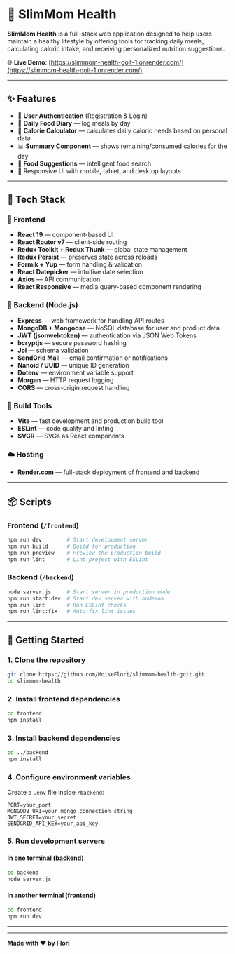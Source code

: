 # 🥗 SlimMom Health

**SlimMom Health** is a full-stack web application designed to help users maintain a healthy lifestyle by offering tools for tracking daily meals, calculating caloric intake, and receiving personalized nutrition suggestions.

🌐 **Live Demo**: [https://slimmom-health-goit-1.onrender.com/](https://slimmom-health-goit-1.onrender.com/)

---

## ✨ Features

- 🔐 **User Authentication** (Registration & Login)
- 📅 **Daily Food Diary** — log meals by day
- 🔢 **Calorie Calculator** — calculates daily caloric needs based on personal data
- 📊 **Summary Component** — shows remaining/consumed calories for the day
- 🍏 **Food Suggestions** — intelligent food search
- 🧭 Responsive UI with mobile, tablet, and desktop layouts

---

## 🧰 Tech Stack

### 🔹 Frontend

- **React 19** — component-based UI
- **React Router v7** — client-side routing
- **Redux Toolkit + Redux Thunk** — global state management
- **Redux Persist** — preserves state across reloads
- **Formik + Yup** — form handling & validation
- **React Datepicker** — intuitive date selection
- **Axios** — API communication
- **React Responsive** — media query-based component rendering

### 🔹 Backend (Node.js)

- **Express** — web framework for handling API routes
- **MongoDB + Mongoose** — NoSQL database for user and product data
- **JWT (jsonwebtoken)** — authentication via JSON Web Tokens
- **bcryptjs** — secure password hashing
- **Joi** — schema validation
- **SendGrid Mail** — email confirmation or notifications
- **Nanoid / UUID** — unique ID generation
- **Dotenv** — environment variable support
- **Morgan** — HTTP request logging
- **CORS** — cross-origin request handling

### 🔧 Build Tools

- **Vite** — fast development and production build tool
- **ESLint** — code quality and linting
- **SVGR** — SVGs as React components

### ☁️ Hosting

- **Render.com** — full-stack deployment of frontend and backend

---

## 📦 Scripts

### Frontend (`/frontend`)

```bash
npm run dev        # Start development server
npm run build      # Build for production
npm run preview    # Preview the production build
npm run lint       # Lint project with ESLint
```

### Backend (`/backend`)

```bash
node server.js     # Start server in production mode
npm run start:dev  # Start dev server with nodemon
npm run lint       # Run ESLint checks
npm run lint:fix   # Auto-fix lint issues
```

---

## 🚀 Getting Started

### 1. Clone the repository

```bash
git clone https://github.com/MoiseFlori/slimmom-health-goit.git
cd slimmom-health
```

### 2. Install frontend dependencies

```bash
cd frontend
npm install
```

### 3. Install backend dependencies

```bash
cd ../backend
npm install
```

### 4. Configure environment variables

Create a `.env` file inside `/backend`:

```env
PORT=your_port
MONGODB_URI=your_mongo_connection_string
JWT_SECRET=your_secret
SENDGRID_API_KEY=your_api_key
```

### 5. Run development servers

#### In one terminal (backend)

```bash
cd backend
node server.js
```

#### In another terminal (frontend)

```bash
cd frontend
npm run dev
```

---



---

**Made with ❤️ by Flori**